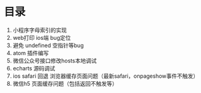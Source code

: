 # 目录

1. 小程序字母索引的实现
2. web打印 ios端 bug定位
3. 避免 undefined 空指针等bug
4. atom 插件编写
5. 微信公众号接口修改hosts本地调试
6. echarts 源码调试
7. ios safari 回退 浏览器缓存页面问题（最新safari，onpageshow事件不触发）
8. 微信h5 页面缓存问题（包括返回不触发等）
